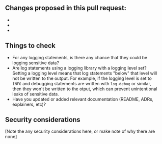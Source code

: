 ## Changes proposed in this pull request:

-
-
-

## Things to check

- For any logging statements, is there any chance that they could be logging sensitive data?
- Are log statements using a logging library with a logging level set? Setting a logging level means that log statements "below" that level will not be written to the output. For example, if the logging level is set to `INFO` and debugging statements are written with `log.debug` or similar, then they won't be written to the otput, which can prevent unintentional leaks of sensitive data.
- Have you updated or added relevant documentation (README, ADRs, explainers, etc)?

## Security considerations

[Note the any security considerations here, or make note of why there are none]

